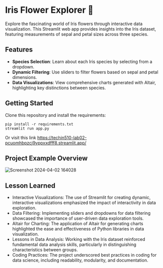 # Iris Flower Explorer 🌸

Explore the fascinating world of Iris flowers through interactive data visualization. This Streamlit web app provides insights into the Iris dataset, featuring measurements of sepal and petal sizes across three species.

## Features
- **Species Selection**: Learn about each Iris species by selecting from a dropdown.
- **Dynamic Filtering**: Use sliders to filter flowers based on sepal and petal dimensions.
- **Data Visualizations**: View comprehensive charts generated with Altair, highlighting key distinctions between species.

## Getting Started
Clone this repository and install the requirements:
```
pip install -r requirements.txt
streamlit run app.py
```
Or visit this link https://techin510-lab02-pcuomhbpzcj9vppxxdfff8.streamlit.app/

## Project Example Overview
![Screenshot 2024-04-02 164028](https://github.com/Jingyii800/techin510-lab02/assets/112589476/ae8c1994-a2d0-4c1a-b84f-e49b23e13127)

## Lesson Learned
- Interactive Visualizations: The use of Streamlit for creating dynamic, interactive visualizations emphasized the impact of interactivity in data exploration.
- Data Filtering: Implementing sliders and dropdowns for data filtering showcased the importance of user-driven data exploration tools.
- Altair for Charting: The application of Altair for generating charts highlighted the ease and effectiveness of Python libraries in data visualization.
- Lessons in Data Analysis: Working with the Iris dataset reinforced fundamental data analysis skills, particularly in distinguishing characteristics between groups.
- Coding Practices: The project underscored best practices in coding for data science, including readability, modularity, and documentation.
